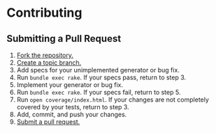 # Contributing

## Submitting a Pull Request
1. [Fork the repository.][fork]
2. [Create a topic branch.][branch]
3. Add specs for your unimplemented generator or bug fix.
4. Run `bundle exec rake`. If your specs pass, return to step 3.
5. Implement your generator or bug fix.
6. Run `bundle exec rake`. If your specs fail, return to step 5.
7. Run `open coverage/index.html`. If your changes are not completely covered
   by your tests, return to step 3.
8. Add, commit, and push your changes.
9. [Submit a pull request.][pr]

[fork]: http://help.github.com/fork-a-repo/
[branch]: https://help.github.com/articles/creating-and-deleting-branches-within-your-repository/
[pr]: http://help.github.com/send-pull-requests/
